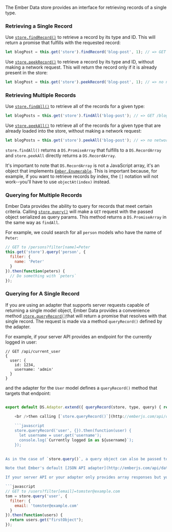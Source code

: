 The Ember Data store provides an interface for retrieving records of a single type.

### Retrieving a Single Record

Use [`store.findRecord()`](http://emberjs.com/api/data/classes/DS.Store.html#method_findRecord) to retrieve a record by its type and ID. This will return a promise that fulfills with the requested record:

```javascript
let blogPost = this.get('store').findRecord('blog-post', 1); // => GET /blog-posts/1
```

Use [`store.peekRecord()`](http://emberjs.com/api/data/classes/DS.Store.html#method_peekRecord) to retrieve a record by its type and ID, without making a network request. This will return the record only if it is already present in the store:

```javascript
let blogPost = this.get('store').peekRecord('blog-post', 1); // => no network request
```

### Retrieving Multiple Records

Use [`store.findAll()`](http://emberjs.com/api/data/classes/DS.Store.html#method_findAll) to retrieve all of the records for a given type:

```javascript
let blogPosts = this.get('store').findAll('blog-post'); // => GET /blog-posts
```

Use [`store.peekAll()`](http://emberjs.com/api/data/classes/DS.Store.html#method_peekAll) to retrieve all of the records for a given type that are already loaded into the store, without making a network request:

```javascript
let blogPosts = this.get('store').peekAll('blog-post'); // => no network request
```

`store.findAll()` returns a `DS.PromiseArray` that fulfills to a `DS.RecordArray` and `store.peekAll` directly returns a `DS.RecordArray`.

It's important to note that `DS.RecordArray` is not a JavaScript array, it's an object that implements [`Ember.Enumerable`](http://emberjs.com/api/classes/Ember.Enumerable.html). This is important because, for example, if you want to retrieve records by index, the `[]` notation will not work--you'll have to use `objectAt(index)` instead.

### Querying for Multiple Records

Ember Data provides the ability to query for records that meet certain criteria. Calling [`store.query()`](http://emberjs.com/api/data/classes/DS.Store.html#method_query) will make a `GET` request with the passed object serialized as query params. This method returns a `DS.PromiseArray` in the same way as `findAll`.

For example, we could search for all `person` models who have the name of `Peter`:

```javascript
// GET to /persons?filter[name]=Peter
this.get('store').query('person', {
  filter: {
    name: 'Peter'
  }
}).then(function(peters) {
  // Do something with `peters`
});
```

### Querying for A Single Record

If you are using an adapter that supports server requests capable of returning a single model object, Ember Data provides a convenience method [`store.queryRecord()`](http://emberjs.com/api/data/classes/DS.Store.html#method_queryRecord)that will return a promise that resolves with that single record. The request is made via a method `queryRecord()` defined by the adapter.

For example, if your server API provides an endpoint for the currently logged in user:

```text
// GET /api/current_user
{
  user: {
    id: 1234,
    username: 'admin'
  }
}
```

and the adapter for the `User` model defines a `queryRecord()` method that targets that endpoint:

```app/adapters/user.js import DS from "ember-data";

export default DS.Adapter.extend({ queryRecord(store, type, query) { return Ember.$.getJSON("/api/current_user"); } });

    <br />then calling [`store.queryRecord()`](http://emberjs.com/api/data/classes/DS.Store.html#method_queryRecord) will retrieve that object from the server:
    
    ```javascript
    store.queryRecord('user', {}).then(function(user) {
      let username = user.get('username');
      console.log(`Currently logged in as ${username}`);
    });
    

As in the case of `store.query()`, a query object can also be passed to `store.queryRecord()` and is available for the adapter's `queryRecord()` to use to qualify the request. However the adapter must return a single model object, not an array containing one element, otherwise Ember Data will throw an exception.

Note that Ember's default [JSON API adapter](http://emberjs.com/api/data/classes/DS.JSONAPIAdapter.html) does not provide the functionality needed to support `queryRecord()` directly as it relies on REST request definitions that return result data in the form of an array.

If your server API or your adapter only provides array responses but you wish to retrieve just a single record, you can alternatively use the `query()` method as follows:

```javascript
// GET to /users?filter[email]=tomster@example.com
tom = store.query('user', {
  filter: {
    email: 'tomster@example.com'
  }
}).then(function(users) {
  return users.get("firstObject");
});
```